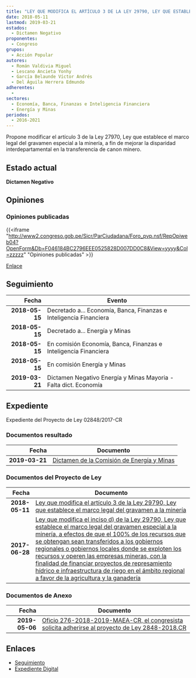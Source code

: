 ```yaml
---
title: "LEY QUE MODIFICA EL ARTÍCULO 3 DE LA LEY 29790, LEY QUE ESTABLECE EL MARCO LEGAL DEL GRAVAMEN ESPECIAL A LA MINERÍA"
date: 2018-05-11
lastmod: 2019-03-21
estados: 
  - Dictamen Negativo
proponentes: 
  - Congreso
grupos: 
  - Acción Popular
autores: 
  - Román Valdivia Miguel
  - Lescano Ancieta Yonhy
  - García Belaunde Víctor Andrés
  - Del Águila Herrera Edmundo
adherentes: 
  - 
sectores: 
  - Economía, Banca, Finanzas e Inteligencia Financiera
  - Energía y Minas
periodos: 
  - 2016-2021
---
```


Propone modificar el artículo 3 de la Ley 27970, Ley que establece el marco legal del gravamen especial a la minería, a fin de mejorar la disparidad interdepartamental en la transferencia de canon minero.


## Estado actual

**Dictamen Negativo**

## Opiniones

### Opiniones publicadas

{{<iframe "http://www2.congreso.gob.pe/Sicr/ParCiudadana/Foro_pvp.nsf/RepOpiweb04?OpenForm&Db=F046184BC2796EEE0525828D007DD0C8&View=yyyy&Col=zzzzz" "Opiniones publicadas" >}}

[Enlace](http://www2.congreso.gob.pe/Sicr/ParCiudadana/Foro_pvp.nsf/RepOpiweb04?OpenForm&Db=F046184BC2796EEE0525828D007DD0C8&View=yyyy&Col=zzzzz)

## Seguimiento

| Fecha | Evento |
|------:|--------|
| **2018-05-15** | Decretado a... Economía, Banca, Finanzas e Inteligencia Financiera|
| **2018-05-15** | Decretado a... Energía y Minas|
| **2018-05-15** | En comisión Economía, Banca, Finanzas e Inteligencia Financiera|
| **2018-05-15** | En comisión Energía y Minas|
| **2019-03-21** | Dictamen Negativo Energía y Minas Mayoria - Falta dict. Economía|


## Expediente

Expediente del Proyecto de Ley 02848/2017-CR


### Documentos resultado

| Fecha | Documento |
|------:|--------|
| **2019-03-21** | [Dictamen de la Comisión de Energía y Minas](http://www.leyes.congreso.gob.pe/Documentos/2016_2021/Dictamenes/Proyectos_de_Ley/01608DC11MAY20190321.pdf) |

### Documentos del Proyecto de Ley

| Fecha | Documento |
|------:|--------|
| **2018-05-11** | [Ley que modifica el artículo 3 de la Ley 29790, Ley que establece el marco legal del gravamen a la minería](http://www.leyes.congreso.gob.pe/Documentos/2016_2021/Proyectos_de_Ley_y_de_Resoluciones_Legislativas/PL0284820180511.pdf) |
| **2017-06-28** | [Ley que modifica el inciso d) de la Ley 29790, Ley que establece el marco legal del gravamen especial a la minería, a efectos de que el 100% de los recursos que se obtengan sean transferidos a los gobiernos regionales o gobiernos locales donde se exploten los recursos y operen las empresas mineras, con la finalidad de financiar proyectos de represamiento hídrico e infraestructura de riego en el ámbito regional a favor de la agricultura y la ganadería](http://www.leyes.congreso.gob.pe/Documentos/2016_2021/Proyectos_de_Ley_y_de_Resoluciones_Legislativas/PL0160820170628.pdf) |

### Documentos de Anexo

| Fecha | Documento |
|------:|--------|
| **2019-05-06** | [Oficio 276-2018-2019-MAEA-CR, el congresista solicita adherirse al proyecto de Ley 2848-2018.CR](http://www.leyes.congreso.gob.pe/Documentos/2016_2021/Oficios/Congresistas/OFICIO-276-2018-2019-MAEA-CR.pdf) |

## Enlaces 

- [Seguimiento](http://www2.congreso.gob.pe/Sicr/TraDocEstProc/CLProLey2016.nsf/f7fff46988ca05b1052578e100829cc7/11f9d31c5ced8da60525828a006cadfe?OpenDocument)
- [Expediente Digital](http://www2.congreso.gob.pe/Sicr/TraDocEstProc/CLProLey2016.nsf/f7fff46988ca05b1052578e100829cc7/11f9d31c5ced8da60525828a006cadfe?OpenDocument&Click=05257FB7005EB655.eb71d0cf91d8294e05256cdf006b5706/$Body/0.1C6C)

